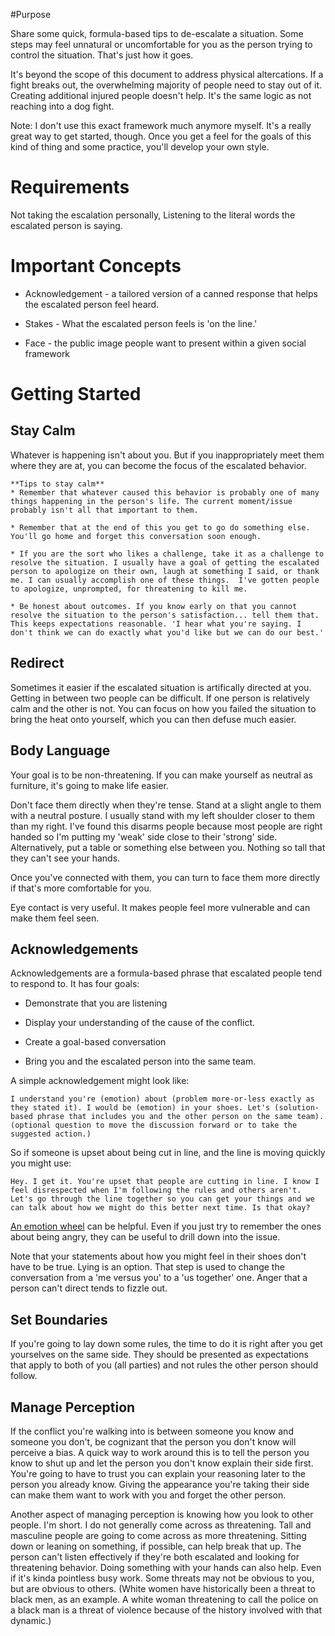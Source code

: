 #Purpose 

Share some quick, formula-based tips to de-escalate a situation. Some steps may feel unnatural or uncomfortable for you as the person trying to control the situation. That's just how it goes. 

It's beyond the scope of this document to address physical altercations. If a fight breaks out, the overwhelming majority of people need to stay out of it. Creating additional injured people doesn't help. It's the same logic as not reaching into a dog fight. 

Note: I don't use this exact framework much anymore myself. It's a really great way to get started, though. Once you get a feel for the goals of this kind of thing and some practice, you'll develop your own style.

# Requirements 

Not taking the escalation personally, Listening to the literal words the escalated person is saying. 

# Important Concepts

* Acknowledgement - a tailored version of a canned response that helps the escalated person feel heard.

* Stakes - What the escalated person feels is 'on the line.' 

* Face - the public image people want to present within a given social framework

# Getting Started

## Stay Calm 

Whatever is happening isn't about you. But if you inappropriately meet them where they are at, you can become the focus of the escalated behavior. 

    **Tips to stay calm**
    * Remember that whatever caused this behavior is probably one of many things happening in the person's life. The current moment/issue probably isn't all that important to them. 

    * Remember that at the end of this you get to go do something else. You'll go home and forget this conversation soon enough. 

    * If you are the sort who likes a challenge, take it as a challenge to resolve the situation. I usually have a goal of getting the escalated person to apologize on their own, laugh at something I said, or thank me. I can usually accomplish one of these things.  I've gotten people to apologize, unprompted, for threatening to kill me. 

    * Be honest about outcomes. If you know early on that you cannot resolve the situation to the person's satisfaction... tell them that. This keeps expectations reasonable. 'I hear what you're saying. I don't think we can do exactly what you'd like but we can do our best.' 

## Redirect

Sometimes it easier if the escalated situation is artifically directed at you. Getting in between two people can be difficult. If one person is relatively calm and the other is not. You can focus on how you failed the situation to bring the heat onto yourself, which you can then defuse much easier. 

## Body Language 

Your goal is to be non-threatening. If you can make yourself as neutral as furniture, it's going to make life easier. 

Don't face them directly when they're tense. Stand at a slight angle to them with a neutral posture. I usually stand with my left shoulder closer to them than my right. I've found this disarms people because most people are right handed so I'm putting my 'weak' side close to their 'strong' side. Alternatively, put a table or something else between you. Nothing so tall that they can't see your hands. 

Once you've connected with them, you can turn to face them more directly if that's more comfortable for you.

Eye contact is very useful. It makes people feel more vulnerable and can make them feel seen.

## Acknowledgements

Acknowledgements are a formula-based phrase that escalated people tend to respond to. It has four goals:

   * Demonstrate that you are listening 

   * Display your understanding of the cause of the conflict.

   * Create a goal-based conversation 

   * Bring you and the escalated person into the same team. 

A simple acknowledgement might look like:

```I understand you're (emotion) about (problem more-or-less exactly as they stated it). I would be (emotion) in your shoes. Let's (solution-based phrase that includes you and the other person on the same team). (optional question to move the discussion forward or to take the suggested action.)```

So if someone is upset about being cut in line, and the line is moving quickly you might use:

```Hey. I get it. You're upset that people are cutting in line. I know I feel disrespected when I'm following the rules and others aren't. Let's go through the line together so you can get your things and we can talk about how we might do this better next time. Is that okay?```

[An emotion wheel](https://www.reddit.com/media?url=https%3A%2F%2Fexternal-preview.redd.it%2Femotional-wheel-a-resource-for-better-understanding-emotions-v0-HopRGhzMiGi9RriTf0qI17ekK_Pbye-nCRWI03oBoGE.jpg) can be helpful. Even if you just try to remember the ones about being angry, they can be useful to drill down into the issue.

Note that your statements about how you might feel in their shoes don't have to be true. Lying is an option. That step is used to change the conversation from a 'me versus you' to a 'us together' one. Anger that a person can't direct tends to fizzle out.

## Set Boundaries 

If you're going to lay down some rules, the time to do it is right after you get yourselves on the same side. They should be presented as expectations that apply to both of you (all parties) and not rules the other person should follow. 

## Manage Perception

If the conflict you're walking into is between someone you know and someone you don't, be cognizant that the person you don't know will perceive a bias. A quick way to work around this is to tell the person you know to shut up and let the person you don't know explain their side first. You're going to have to trust you can explain your reasoning later to the person you already know. Giving the appearance you're taking their side can make them want to work with you and forget the other person. 

Another aspect of managing perception is knowing how you look to other people. I'm short. I do not generally come across as threatening. Tall and masculine people are going to come across as more threatening. Sitting down or leaning on something, if possible, can help break that up. The person can't listen effectively if they're both escalated and looking for threatening behavior. Doing something with your hands can also help. Even if it's kinda pointless busy work. Some threats may not be obvious to you, but are obvious to others. (White women have historically been a threat to black men, as an example. A white woman threatening to call the police on a black man is a threat of violence because of the history involved with that dynamic.) 





